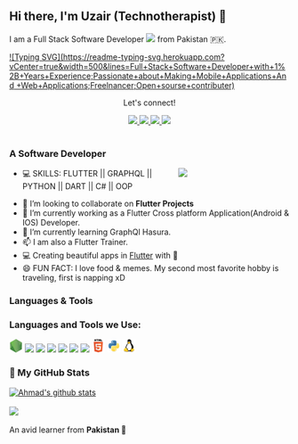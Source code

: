 ## Hi there, I'm Uzair (Technotherapist) 👋

I am a Full Stack Software Developer <img src="https://media.giphy.com/media/WUlplcMpOCEmTGBtBW/giphy.gif" width="30"> from Pakistan 🇵🇰.

[![Typing SVG](https://readme-typing-svg.herokuapp.com?vCenter=true&width=500&lines=Full+Stack+Software+Developer+with+1%2B+Years+Experience;Passionate+about+Making+Mobile+Applications+And +Web+Applications;Freelnancer;Open+sourse+contributer)](https://git.io/typing-svg)


<div align="center">
<p align="center">Let's connect!</p>

<a href="https://www.instagram.com/syed_uzair1113/">
    <img src="https://img.shields.io/badge/Instagram-E4405F?style=for-the-badge&logo=instagram&logoColor=white" />
</a>

<a href="https://www.linkedin.com/in/syed-uzair-hassan-503640246/">
    <img src="https://img.shields.io/badge/linkedin-%230077B5.svg?&style=for-the-badge&logo=linkedin&logoColor=white" />
</a>

<a href="https://www.facebook.com/profile.php?id=100012057458839">
    <img src="https://img.shields.io/badge/Facebook-1877F2?style=for-the-badge&logo=facebook&logoColor=white" />
</a>

<a href="https://dev.to/syeduzair42101">
    <img src="https://img.shields.io/badge/DEV_COMMUNITY-FE7A16?style=for-the-badge&logo=dev.to&logoColor=white" />
</a>
</div>
<br>


### A Software Developer
<picture> <img align="right" src="https://github.com/7oSkaaa/7oSkaaa/blob/main/Images/Right_Side.gif?raw=true" width = 200px></picture>

- 💻 SKILLS: FLUTTER || GRAPHQL || PYTHON || DART || C# || OOP</p>
- 👯 I’m looking to collaborate on **Flutter Projects**
- 🔭 I’m currently working as a Flutter Cross platform Application(Android & IOS) Developer.
- 🌱 I’m currently learning GraphQl Hasura.
- 📫 I am also a Flutter Trainer.
- 💻 Creating beautiful apps in [Flutter][flutter] with 💙
- 😄 FUN FACT: I love food & memes. My second most favorite hobby is traveling, first is napping xD
<!-- <p > <a href="https://github.com/ryo-ma/github-profile-trophy"><img src="https://github-profile-trophy.vercel.app/?username=SyedUzair42101" alt="SyedUzair42101" /></a> </p>
 -->

 ### Languages & Tools
 
 
<h3 align="left">Languages and Tools we Use:</h3>
<code><img width=24px src="https://raw.githubusercontent.com/github/explore/80688e429a7d4ef2fca1e82350fe8e3517d3494d/topics/nodejs/nodejs.png"></code>
<code><img width=24px src="https://raw.githubusercontent.com/github/explore/e65ef46ef3e7bc457c93622f6a89fe8d3fd131d5/topics/graphql/graphql.pn"></code>
<code><img width=24px src="https://www.vectorlogo.zone/logos/flutterio/flutterio-icon.svg"></code>
<code><img width=24px src="https://www.vectorlogo.zone/logos/dartlang/dartlang-icon.sv"></code>
<code><img width=24px src="https://www.vectorlogo.zone/logos/firebase/firebase-icon.svg"></code>
<code><img width=24px src="https://www.vectorlogo.zone/logos/git-scm/git-scm-icon.svg"></code>
<code><img width=24px src="https://www.vectorlogo.zone/logos/getpostman/getpostman-icon.svg"></code>
<code><img width=24px src="https://raw.githubusercontent.com/devicons/devicon/master/icons/html5/html5-original-wordmark.svg"></code>
<code><img width=24px src="https://raw.githubusercontent.com/devicons/devicon/master/icons/python/python-original.svg"></code>
<code><img width=24px src="https://raw.githubusercontent.com/devicons/devicon/master/icons/linux/linux-original.svg"></code>


### 📝 My GitHub Stats</summary>
[![Ahmad's github stats](https://github-readme-stats.vercel.app/api?username=SyedUzair42101&theme=gotham)](https://github.com/SyedUzair42101/github-readme-stats)
<br><br>
<img src = "https://github-readme-streak-stats.herokuapp.com/?user=SyedUzair42101&theme=solarized-dark&hide_border=true&date_format=M%20j%5B%2C%20Y%5D&line_height=25" width = 500>
<br>

An avid learner from <b>Pakistan<b> 💚

[flutter]: https://flutter.dev
[linkedin]: https://www.linkedin.com/in/syed-uzair-hassan-503640246/
[instagram]: https://www.instagram.com/syed_uzair1113/
[facebook]: https://www.facebook.com/profile.php?id=100012057458839
 
